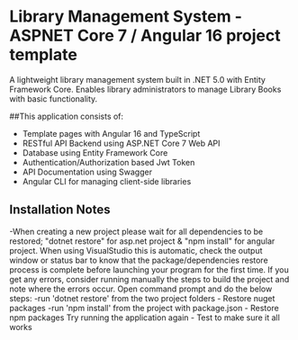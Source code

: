 # Library Management System - ASPNET Core 7 / Angular 16 project template
A lightweight library management system built in .NET 5.0 with Entity Framework Core.
Enables library administrators to manage Library Books with basic functionality.

##This application consists of:
- Template pages with Angular 16 and TypeScript
- RESTful API Backend using ASP.NET Core 7 Web API
- Database using Entity Framework Core
- Authentication/Authorization based Jwt Token
- API Documentation using Swagger
- Angular CLI for managing client-side libraries

## Installation Notes
   -When creating a new project please wait for all dependencies to be restored; "dotnet restore" 
    for asp.net project & "npm install" for angular project. When using VisualStudio this is 
    automatic, check the output window or status bar to know that the package/dependencies restore 
    process is complete before launching your program for the first time.
    If you get any errors, consider running manually the steps to build the project
    and note where the errors occur. Open command prompt and do the below steps:
    -run 'dotnet restore' from the two project folders - Restore nuget packages
    -run 'npm install' from the project with package.json - Restore npm packages
   Try running the application again - Test to make sure it all works
